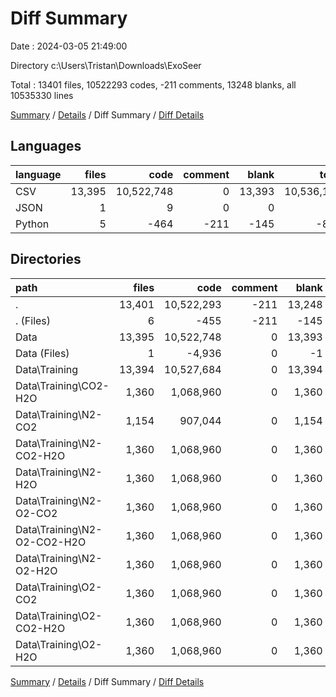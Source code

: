 # Diff Summary

Date : 2024-03-05 21:49:00

Directory c:\\Users\\Tristan\\Downloads\\ExoSeer

Total : 13401 files,  10522293 codes, -211 comments, 13248 blanks, all 10535330 lines

[Summary](results.md) / [Details](details.md) / Diff Summary / [Diff Details](diff-details.md)

## Languages
| language | files | code | comment | blank | total |
| :--- | ---: | ---: | ---: | ---: | ---: |
| CSV | 13,395 | 10,522,748 | 0 | 13,393 | 10,536,141 |
| JSON | 1 | 9 | 0 | 0 | 9 |
| Python | 5 | -464 | -211 | -145 | -820 |

## Directories
| path | files | code | comment | blank | total |
| :--- | ---: | ---: | ---: | ---: | ---: |
| . | 13,401 | 10,522,293 | -211 | 13,248 | 10,535,330 |
| . (Files) | 6 | -455 | -211 | -145 | -811 |
| Data | 13,395 | 10,522,748 | 0 | 13,393 | 10,536,141 |
| Data (Files) | 1 | -4,936 | 0 | -1 | -4,937 |
| Data\\Training | 13,394 | 10,527,684 | 0 | 13,394 | 10,541,078 |
| Data\\Training\\CO2-H2O | 1,360 | 1,068,960 | 0 | 1,360 | 1,070,320 |
| Data\\Training\\N2-CO2 | 1,154 | 907,044 | 0 | 1,154 | 908,198 |
| Data\\Training\\N2-CO2-H2O | 1,360 | 1,068,960 | 0 | 1,360 | 1,070,320 |
| Data\\Training\\N2-H2O | 1,360 | 1,068,960 | 0 | 1,360 | 1,070,320 |
| Data\\Training\\N2-O2-CO2 | 1,360 | 1,068,960 | 0 | 1,360 | 1,070,320 |
| Data\\Training\\N2-O2-CO2-H2O | 1,360 | 1,068,960 | 0 | 1,360 | 1,070,320 |
| Data\\Training\\N2-O2-H2O | 1,360 | 1,068,960 | 0 | 1,360 | 1,070,320 |
| Data\\Training\\O2-CO2 | 1,360 | 1,068,960 | 0 | 1,360 | 1,070,320 |
| Data\\Training\\O2-CO2-H2O | 1,360 | 1,068,960 | 0 | 1,360 | 1,070,320 |
| Data\\Training\\O2-H2O | 1,360 | 1,068,960 | 0 | 1,360 | 1,070,320 |

[Summary](results.md) / [Details](details.md) / Diff Summary / [Diff Details](diff-details.md)